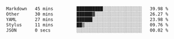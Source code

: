 <!--START_SECTION:waka-->

```txt
Markdown   45 mins         ██████████░░░░░░░░░░░░░░░   39.98 %
Other      30 mins         ██████▓░░░░░░░░░░░░░░░░░░   26.27 %
YAML       27 mins         ██████░░░░░░░░░░░░░░░░░░░   23.98 %
Stylus     11 mins         ██▒░░░░░░░░░░░░░░░░░░░░░░   09.76 %
JSON       0 secs          ░░░░░░░░░░░░░░░░░░░░░░░░░   00.02 %
```

<!--END_SECTION:waka-->